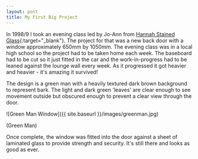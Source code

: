 ```yaml
---
layout: post
title: My First Big Project
---
```


In 1998/9 I took an evening class led by Jo-Ann from [Hannah Stained Glass](https://www.hannahstainedglass.com/){:target="_blank"}. The project for that was a new back door with a window approximately 650mm by 1050mm. The evening class was in a local high school so the project had to be taken home each week. The baseboard had to be cut so it just fitted in the car and the work-in-progress had to be leaned against the lounge wall every week. As it progressed it got heavier and heavier - it's amazing it survived!

The design is a green man with a heavily textured dark brown background to represent bark. The light and dark green 'leaves' are clear enough to see movement outside but obscured enough to prevent a clear view through the door.

![Green Man Window]({{ site.baseurl }}/images/greenman.jpg)

(Green Man)

Once complete, the window was fitted into the door against a sheet of laminated glass to provide strength and security. It's still there and looks as good as ever.

